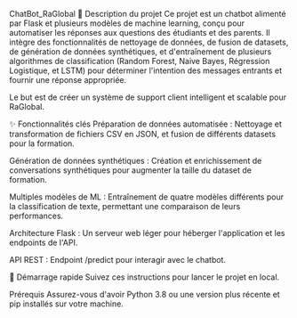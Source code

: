 ChatBot_RaGlobal
🤖 Description du projet
Ce projet est un chatbot alimenté par Flask et plusieurs modèles de machine learning, conçu pour automatiser les réponses aux questions des étudiants et des parents. Il intègre des fonctionnalités de nettoyage de données, de fusion de datasets, de génération de données synthétiques, et d'entraînement de plusieurs algorithmes de classification (Random Forest, Naive Bayes, Régression Logistique, et LSTM) pour déterminer l'intention des messages entrants et fournir une réponse appropriée.

Le but est de créer un système de support client intelligent et scalable pour RaGlobal.

✨ Fonctionnalités clés
Préparation de données automatisée : Nettoyage et transformation de fichiers CSV en JSON, et fusion de différents datasets pour la formation.

Génération de données synthétiques : Création et enrichissement de conversations synthétiques pour augmenter la taille du dataset de formation.

Multiples modèles de ML : Entraînement de quatre modèles différents pour la classification de texte, permettant une comparaison de leurs performances.

Architecture Flask : Un serveur web léger pour héberger l'application et les endpoints de l'API.

API REST : Endpoint /predict pour interagir avec le chatbot.

🚀 Démarrage rapide
Suivez ces instructions pour lancer le projet en local.

Prérequis
Assurez-vous d'avoir Python 3.8 ou une version plus récente et pip installés sur votre machine.
